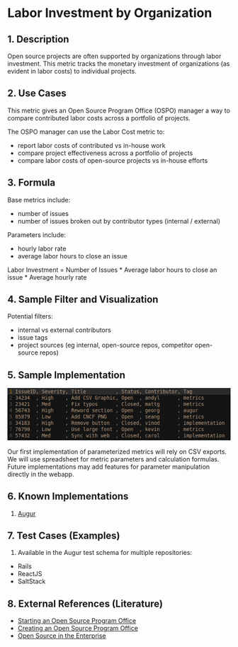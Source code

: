 # Labor Investment by Organization

## 1. Description

Open source projects are often supported by organizations through labor
investment. This metric tracks the monetary investment of organizations (as
evident in labor costs) to individual projects.

## 2. Use Cases

This metric gives an Open Source Program Office (OSPO) manager a way to compare
contributed labor costs across a portfolio of projects.  

The OSPO manager can use the Labor Cost metric to:

- report labor costs of contributed vs in-house work
- compare project effectiveness across a portfolio of projects
- compare labor costs of open-source projects vs in-house efforts

## 3. Formula

Base metrics include:

- number of issues
- number of issues broken out by contributor types (internal / external)

Parameters include:

- hourly labor rate
- average labor hours to close an issue

Labor Investment = Number of Issues * Average labor hours to close an issue * Average hourly rate

## 4. Sample Filter and Visualization

Potential filters:

- internal vs external contributors
- issue tags
- project sources (eg internal, open-source repos, competitor open-source repos)

## 5. Sample Implementation

![csv](Csv.png)

Our first implementation of parameterized metrics will rely on CSV exports.  We
will use spreadsheet for metric parameters and calculation formulas.  Future
implementations may add features for parameter manipulation directly in the
webapp.

## 6. Known Implementations

1. [Augur](https://github.com/chaoss/augur)

## 7. Test Cases (Examples)

1. Available in the Augur test schema for multiple repositories:

- Rails
- ReactJS
- SaltStack

## 8. External References (Literature)

- [Starting an Open Source Program Office][l1]
- [Creating an Open Source Program Office][l2]
- [Open Source in the Enterprise][l3]

[l1]: https://www.slideshare.net/caniszczyk/starting-an-open-source-program-office-ospo

[l2]: https://www.google.com/url?sa=t&rct=j&q=&esrc=s&source=web&cd=3&cad=rja&uact=8&ved=2ahUKEwi2rrDw_4LjAhWIsJ4KHRQVDokQFjACegQIAhAC&url=https%3A%2F%2Fevents.linuxfoundation.org%2Fwp-content%2Fuploads%2F2018%2F07%2FOSLS_2019-untold-story-of-OSPO.pdf&usg=AOvVaw3GHD5CghRseSw3LN6qFHWV

[l3]: https://www.google.com/url?sa=t&rct=j&q=&esrc=s&source=web&cd=4&cad=rja&uact=8&ved=2ahUKEwi2rrDw_4LjAhWIsJ4KHRQVDokQFjADegQIAxAC&url=https%3A%2F%2Fd1.awsstatic.com%2FOpen%2520Source%2Fenterprise-oss-book.pdf&usg=AOvVaw3S67m4n5tSngHYlnqjBp2B
